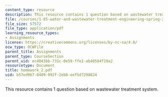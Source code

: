 ```yaml
---
content_type: resource
description: This resource contains 1 question based on wastewater treatment system.
file: /courses/1-85-water-and-wastewater-treatment-engineering-spring-2006/b57ed9670409992f2eb8eef5d7298824_homework_2.pdf
file_size: 57572
file_type: application/pdf
learning_resource_types:
- Assignments
license: https://creativecommons.org/licenses/by-nc-sa/4.0/
ocw_type: OCWFile
parent_title: Assignments
parent_type: CourseSection
parent_uid: ec4043bb-731c-0e59-ffe1-ab40584f19a2
resourcetype: Document
title: homework_2.pdf
uid: b57ed967-0409-992f-2eb8-eef5d7298824
---
```

This resource contains 1 question based on wastewater treatment system.